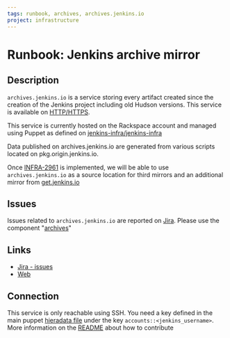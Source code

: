 ```yaml
---
tags: runbook, archives, archives.jenkins.io
project: infrastructure
---
```


# Runbook: Jenkins archive mirror

## Description

`archives.jenkins.io` is a service storing every artifact created since the creation of the Jenkins project including old Hudson versions.
This service is available on [HTTP/HTTPS](https://archives.jenkins.io).

This service is currently hosted on the Rackspace account and managed using Puppet as defined on [jenkins-infra/jenkins-infra](https://github.com/jenkins-infra/jenkins-infra/blob/staging/dist/role/manifests/okra.pp)

Data published on archives.jenkins.io are generated from various scripts located on pkg.origin.jenkins.io.

Once [INFRA-2961](https://issues.jenkins.io/browse/INFRA-2961) is implemented, we will be able to use `archives.jenkins.io` as a source location for third mirrors and an additional mirror from [get.jenkins.io](https://get.jenkins.io/windows/2.251/jenkins.msi.sha256?mirrorlist)

## Issues

Issues related to `archives.jenkins.io` are reported on [Jira](https://issues.jenkins.io).
Please use the component "[archives](https://issues.jenkins.io/issues/?jql=project%20%3D%20INFRA%20AND%20component%20%3D%20archives)"

## Links

* [Jira - issues](https://issues.jenkins.io/issues/?jql=project%20%3D%20INFRA%20AND%20component%20%3D%20archives)
* [Web](https://archives.jenkins.io)

## Connection

This service is only reachable using SSH.
You need a key defined in the main puppet [hieradata file](https://github.com/jenkins-infra/jenkins-infra/blob/staging/hieradata/common.yaml)
under the key `accounts::<jenkins_username>`.
More information on the [README](https://github.com/jenkins-infra/jenkins-infra/README.md) about how to contribute
